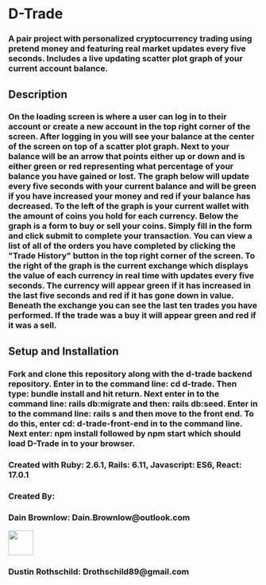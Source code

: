 <h1>D-Trade</h1>

<h3> A pair project with personalized cryptocurrency trading using pretend money and featuring real market updates every five seconds. Includes a live updating scatter plot graph of your current account balance.</h3>

<h2>Description</h2>

<h3>On the loading screen is where a user can log in to their account or create a new account in the top right corner of the screen. After logging in you will see your balance at the center of the screen on top of a scatter plot graph. Next to your balance will be an arrow that points either up or down and is either green or red representing what percentage of your balance you have gained or lost. The graph below will update every five seconds with your current balance and will be green if you have increased your money and red if your balance has decreased. To the left of the graph is your current wallet with the amount of coins you hold for each currency. Below the graph is a form to buy or sell your coins. Simply fill in the form and click submit to complete your transaction. You can view a list of all of the orders you have completed by clicking the "Trade History" button in the top right corner of the screen. To the right of the graph is the current exchange which displays the value of each currency in real time with updates every five seconds. The currency will appear green if it has increased in the last five seconds and red if it has gone down in value. Beneath the exchange you can see the last ten trades you have performed. If the trade was a buy it will appear green and red if it was a sell. </h3>

<h2>Setup and Installation</h2>
<h3>Fork and clone this repository along with the d-trade backend repository. Enter in to the command line: cd d-trade. Then type: bundle install and hit return. Next enter in to the command line: rails db:migrate and then: rails db:seed. Enter in to the command line: rails s and then move to the front end. To do this, enter cd: d-trade-front-end in to the command line. Next enter: npm install followed by npm start which should load D-Trade in to your browser. </h3>

<h3>Created with Ruby: 2.6.1, Rails: 6.11, Javascript: ES6, React: 17.0.1</h3>

<h3>Created By:</h3>

<h3>Dain Brownlow: Dain.Brownlow@outlook.com</h3>
<img src='./containers/Dain.jpg' height='50' width='50'>

<h3>Dustin Rothschild: Drothschild89@gmail.com</h3>